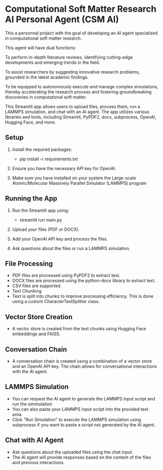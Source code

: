 # Computational Soft Matter Research AI Personal Agent (CSM AI)

This a personnal project with the goal of developing an AI agent specialized in computational soft matter research. 

This agent will have dual functions:

To perform in-depth literature reviews, identifying cutting-edge developments and emerging trends in the field.

To assist researchers by suggesting innovative research problems, grounded in the latest academic findings.

To be equipped to autonomously execute and manage complex simulations, thereby accelerating the research process and fostering groundbreaking discoveries in computational soft matter.

This Streamlit app allows users to upload files, process them, run a LAMMPS simulation, and chat with an AI agent. The app utilizes various libraries and tools, including Streamlit, PyPDF2, docx, subprocess, OpenAI, Hugging Face, and more.

## Setup

1. Install the required packages:
   - pip install -r requirements.txt

2. Ensure you have the necessary API key for OpenAI.

3. Make sure you have installed on your system the Large-scale Atomic/Molecular Massively Parallel Simulator (LAMMPS) program
   
## Running the App

1. Run the Streamlit app using:
   - streamlit run main.py

2. Upload your files (PDF or DOCX).

3. Add your OpenAI API key and process the files.

4. Ask questions about the files or run a LAMMPS simulation.

## File Processing
- PDF files are processed using PyPDF2 to extract text.
- DOCX files are processed using the python-docx library to extract text.
- CSV files are supported.
- Text Chunking
- Text is split into chunks to improve processing efficiency. This is done using a custom CharacterTextSplitter class.

## Vector Store Creation
- A vector store is created from the text chunks using Hugging Face embeddings and FAISS.

## Conversation Chain
- A conversation chain is created using a combination of a vector store and an OpenAI API key. The chain allows for conversational interactions with the AI agent.

## LAMMPS Simulation
- You can request the AI agent to generate the LAMMPS input script and run the simmulation
- You can also paste your LAMMPS input script into the provided text area.
- Click "Run Simulation" to execute the LAMMPS simulation using subprocess if you want to paste a script not generated by the AI agent.
  
## Chat with AI Agent
- Ask questions about the uploaded files using the chat input.
- The AI agent will provide responses based on the content of the files and previous interactions.

